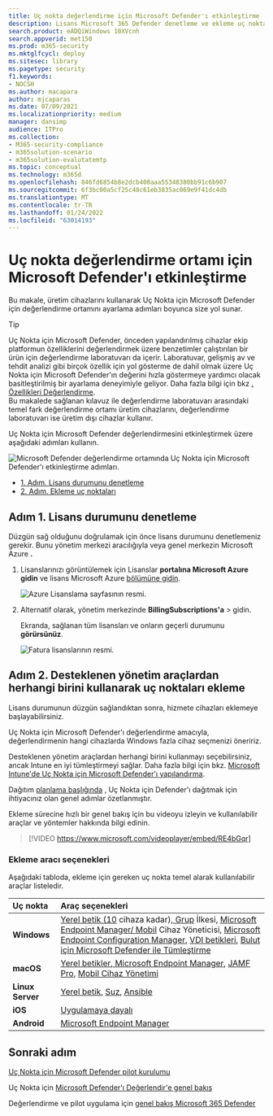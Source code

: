 ```yaml
---
title: Uç nokta değerlendirme için Microsoft Defender'ı etkinleştirme
description: Lisans Microsoft 365 Defender denetleme ve ekleme uç noktalarını da içeren deneme laboratuvarı veya pilot ortamınızı etkinleştirme
search.product: eADQiWindows 10XVcnh
search.appverid: met150
ms.prod: m365-security
ms.mktglfcycl: deploy
ms.sitesec: library
ms.pagetype: security
f1.keywords:
- NOCSH
ms.author: macapara
author: mjcaparas
ms.date: 07/09/2021
ms.localizationpriority: medium
manager: dansimp
audience: ITPro
ms.collection:
- M365-security-compliance
- m365solution-scenario
- m365solution-evalutatemtp
ms.topic: conceptual
ms.technology: m365d
ms.openlocfilehash: 846fd6854b8e2dcb408aaa55348380bb91c6b907
ms.sourcegitcommit: 6f3bc00a5cf25c48c61eb3835ac069e9f41dc4db
ms.translationtype: MT
ms.contentlocale: tr-TR
ms.lasthandoff: 01/24/2022
ms.locfileid: "63014193"
---
```

# <a name="enable-microsoft-defender-for-endpoint-evaluation-environment"></a>Uç nokta değerlendirme ortamı için Microsoft Defender'ı etkinleştirme


Bu makale, üretim cihazlarını kullanarak Uç Nokta için Microsoft Defender için değerlendirme ortamını ayarlama adımları boyunca size yol sunar. 


> [!TIP]
> Uç Nokta için Microsoft Defender, önceden yapılandırılmış cihazlar ekip platformun özelliklerini değerlendirmek üzere benzetimler çalıştırılan bir ürün için değerlendirme laboratuvarı da içerir. Laboratuvar, gelişmiş av ve tehdit analizi gibi birçok özellik için yol gösterme de dahil olmak üzere Uç Nokta için Microsoft Defender'ın değerini hızla göstermeye yardımcı olacak basitleştirilmiş bir ayarlama deneyimiyle geliyor. Daha fazla bilgi için bkz [. Özellikleri Değerlendirme](../defender-endpoint/evaluation-lab.md). <br> Bu makalede sağlanan kılavuz ile değerlendirme laboratuvarı arasındaki temel fark değerlendirme ortamı üretim cihazlarını, değerlendirme laboratuvarı ise üretim dışı cihazlar kullanır. 

Uç Nokta için Microsoft Defender değerlendirmesini etkinleştirmek üzere aşağıdaki adımları kullanın.

![Microsoft Defender değerlendirme ortamında Uç Nokta için Microsoft Defender'ı etkinleştirme adımları.](../../media/defender/m365-defender-endpoint-eval-enable-steps.png)

- [1. Adım. Lisans durumunu denetleme](#step-1-check-license-state)
- [2. Adım. Ekleme uç noktaları](#step-2-onboard-endpoints-using-any-of-the-supported-management-tools)


## <a name="step-1-check-license-state"></a>Adım 1. Lisans durumunu denetleme

Düzgün sağ olduğunu doğrulamak için önce lisans durumunu denetlemeniz gerekir. Bunu yönetim merkezi aracılığıyla veya genel merkezin Microsoft Azure **.**


1. Lisanslarınızı görüntülemek için Lisanslar **portalına Microsoft Azure gidin** ve lisans Microsoft Azure [bölümüne gidin](https://portal.azure.com/#blade/Microsoft_AAD_IAM/LicensesMenuBlade/Products).

   ![Azure Lisanslama sayfasının resmi.](../../media/defender/atp-licensing-azure-portal.png)

1. Alternatif olarak, yönetim merkezinde **BillingSubscriptions'a** >  gidin.

    Ekranda, sağlanan tüm lisansları ve onların geçerli durumunu **görürsünüz**.

    ![Fatura lisanslarının resmi.](../../media/defender/atp-billing-subscriptions.png)

## <a name="step-2-onboard-endpoints-using-any-of-the-supported-management-tools"></a>Adım 2. Desteklenen yönetim araçlardan herhangi birini kullanarak uç noktaları ekleme

Lisans durumunun düzgün sağlandıktan sonra, hizmete cihazları eklemeye başlayabilirsiniz. 

Uç Nokta için Microsoft Defender'ı değerlendirme amacıyla, değerlendirmenin hangi cihazlarda Windows fazla cihaz seçmenizi öneririz.

Desteklenen yönetim araçlardan herhangi birini kullanmayı seçebilirsiniz, ancak Intune en iyi tümleştirmeyi sağlar. Daha fazla bilgi için bkz. [Microsoft Intune'de Uç Nokta için Microsoft Defender'ı yapılandırma](/mem/intune/protect/advanced-threat-protection-configure#enable-microsoft-defender-for-endpoint-in-intune).

Dağıtım [planlama başlığında](../defender-endpoint/deployment-strategy.md) , Uç Nokta için Defender'ı dağıtmak için ihtiyacınız olan genel adımlar özetlanmıştır.  

Ekleme sürecine hızlı bir genel bakış için bu videoyu izleyin ve kullanılabilir araçlar ve yöntemler hakkında bilgi edinin.

> [!VIDEO https://www.microsoft.com/videoplayer/embed/RE4bGqr]

### <a name="onboarding-tool-options"></a>Ekleme aracı seçenekleri

Aşağıdaki tabloda, ekleme için gereken uç nokta temel alarak kullanılabilir araçlar listeledir.

Uç nokta | Araç seçenekleri
:---|:---
**Windows** | [Yerel betik (10](../defender-endpoint/configure-endpoints-script.md) cihaza kadar)[, Grup](../defender-endpoint/configure-endpoints-gp.md) İlkesi, [Microsoft Endpoint Manager/ Mobil](../defender-endpoint/configure-endpoints-mdm.md) Cihaz Yöneticisi, [Microsoft Endpoint Configuration Manager](../defender-endpoint/configure-endpoints-sccm.md), [VDI betikleri](../defender-endpoint/configure-endpoints-vdi.md), [Bulut için Microsoft Defender ile Tümleştirme](../defender-endpoint/configure-server-endpoints.md#integration-with-azure-defender)
**macOS** | [Yerel betikler](../defender-endpoint/mac-install-manually.md)[, Microsoft Endpoint Manager](../defender-endpoint/mac-install-with-intune.md), [JAMF Pro](../defender-endpoint/mac-install-with-jamf.md), [Mobil Cihaz Yönetimi](../defender-endpoint/mac-install-with-other-mdm.md)
**Linux Server** | [Yerel betik](../defender-endpoint/linux-install-manually.md),  [Suz](../defender-endpoint/linux-install-with-puppet.md),  [Ansible](../defender-endpoint/linux-install-with-ansible.md)
**iOS** | [Uygulamaya dayalı](../defender-endpoint/ios-install.md)
**Android** | [Microsoft Endpoint Manager](../defender-endpoint/android-intune.md)



## <a name="next-step"></a>Sonraki adım
[Uç Nokta için Microsoft Defender pilot kurulumu](eval-defender-endpoint-pilot.md)
 
Uç Nokta için [Microsoft Defender'ı Değerlendir'e genel bakış](eval-defender-endpoint-overview.md)

Değerlendirme ve pilot uygulama için [genel bakış Microsoft 365 Defender](eval-overview.md)
